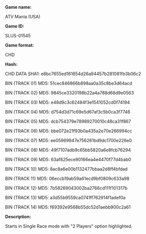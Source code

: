 ﻿**Game name:**

ATV Mania (USA)

**Game ID:**

SLUS-01545

**Game format:**

CHD

**Hash:**

CHD DATA SHA1: e8bc7655ed161654d26a94457b281081fb3b06c2

BIN (TRACK 01) MD5: 51cec846866b898aa0a35c8be3d64acd

BIN (TRACK 02) MD5: 9845ce3320198b22a4a788d68d9e0563

BIN (TRACK 03) MD5: e48d9c3c62484f3e1541052cd0f74194

BIN (TRACK 04) MD5: d754d3d71c69e5d67af3c5b0ca3f7746

BIN (TRACK 05) MD5: dcb754379e78989270010c48ca31f867

BIN (TRACK 06) MD5: bbe072e21f93b0a435a2e70e266994cc

BIN (TRACK 07) MD5: ee05969947e756261bd9dc1700e226e0

BIN (TRACK 08) MD5: 49f7107adb9c65bb5820a6e8fcb76294

BIN (TRACK 09) MD5: 63af825ece90166ea4e4470f77d4bab0

BIN (TRACK 10) MD5: 8ac8a6e00b1132477bbaa2d8ff4bfdad

BIN (TRACK 11) MD5: 06eccb19ab59a61ecd9bf0809c633a98

BIN (TRACK 12) MD5: 7b58269043002ba2766cd111f101317b

BIN (TRACK 13) MD5: a3d55b9559ca0741ff762914f1adef0a

BIN (TRACK 14) MD5: f69392e9568b55dc52d1aebb900c2a61

**Description:**

Starts in Single Race mode with "2 Players" option highlighted.
